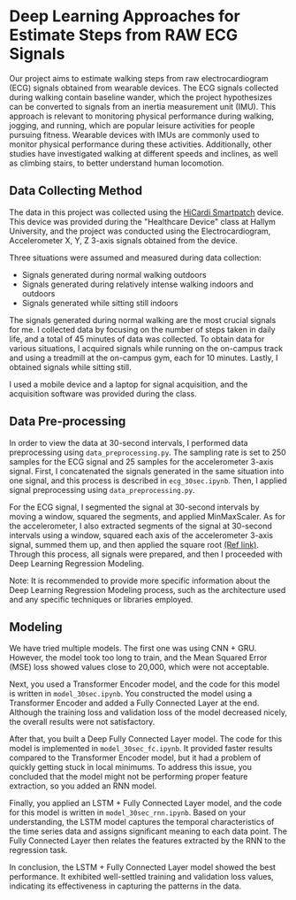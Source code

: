 # Deep Learning Approaches for Estimate Steps from RAW ECG Signals

Our project aims to estimate walking steps from raw electrocardiogram (ECG) signals obtained from wearable devices. The ECG signals collected during walking contain baseline wander, which the project hypothesizes can be converted to signals from an inertia measurement unit (IMU). This approach is relevant to monitoring physical performance during walking, jogging, and running, which are popular leisure activities for people pursuing fitness. Wearable devices with IMUs are commonly used to monitor physical performance during these activities. Additionally, other studies have investigated walking at different speeds and inclines, as well as climbing stairs, to better understand human locomotion.

## Data Collecting Method

The data in this project was collected using the [HiCardi Smartpatch](https://www.me-zoo.com/main/html.php?htmid=products/hicardisystem2.html) device. This device was provided during the "Healthcare Device" class at Hallym University, and the project was conducted using the Electrocardiogram, Accelerometer X, Y, Z 3-axis signals obtained from the device.

Three situations were assumed and measured during data collection:

- Signals generated during normal walking outdoors
- Signals generated during relatively intense walking indoors and outdoors
- Signals generated while sitting still indoors

The signals generated during normal walking are the most crucial signals for me. I collected data by focusing on the number of steps taken in daily life, and a total of 45 minutes of data was collected. To obtain data for various situations, I acquired signals while running on the on-campus track and using a treadmill at the on-campus gym, each for 10 minutes. Lastly, I obtained signals while sitting still.

I used a mobile device and a laptop for signal acquisition, and the acquisition software was provided during the class.

## Data Pre-processing

In order to view the data at 30-second intervals, I performed data preprocessing using `data_preprocessing.py`. The sampling rate is set to 250 samples for the ECG signal and 25 samples for the accelerometer 3-axis signal. First, I concatenated the signals generated in the same situation into one signal, and this process is described in `ecg_30sec.ipynb`. Then, I applied signal preprocessing using `data_preprocessing.py`.

For the ECG signal, I segmented the signal at 30-second intervals by moving a window, squared the segments, and applied MinMaxScaler. As for the accelerometer, I also extracted segments of the signal at 30-second intervals using a window, squared each axis of the accelerometer 3-axis signal, summed them up, and then applied the square root [(Ref link)](https://www.quora.com/How-do-I-calculate-total-acceleration-from-the-x-y-and-z-g-force-values-given-by-an-accelerometer). Through this process, all signals were prepared, and then I proceeded with Deep Learning Regression Modeling.

Note: It is recommended to provide more specific information about the Deep Learning Regression Modeling process, such as the architecture used and any specific techniques or libraries employed.

## Modeling

We have tried multiple models. The first one was using CNN + GRU. However, the model took too long to train, and the Mean Squared Error (MSE) loss showed values close to 20,000, which were not acceptable.

Next, you used a Transformer Encoder model, and the code for this model is written in `model_30sec.ipynb`. You constructed the model using a Transformer Encoder and added a Fully Connected Layer at the end. Although the training loss and validation loss of the model decreased nicely, the overall results were not satisfactory.

After that, you built a Deep Fully Connected Layer model. The code for this model is implemented in `model_30sec_fc.ipynb`. It provided faster results compared to the Transformer Encoder model, but it had a problem of quickly getting stuck in local minimums. To address this issue, you concluded that the model might not be performing proper feature extraction, so you added an RNN model.

Finally, you applied an LSTM + Fully Connected Layer model, and the code for this model is written in `model_30sec_rnn.ipynb`. Based on your understanding, the LSTM model captures the temporal characteristics of the time series data and assigns significant meaning to each data point. The Fully Connected Layer then relates the features extracted by the RNN to the regression task.

In conclusion, the LSTM + Fully Connected Layer model showed the best performance. It exhibited well-settled training and validation loss values, indicating its effectiveness in capturing the patterns in the data.